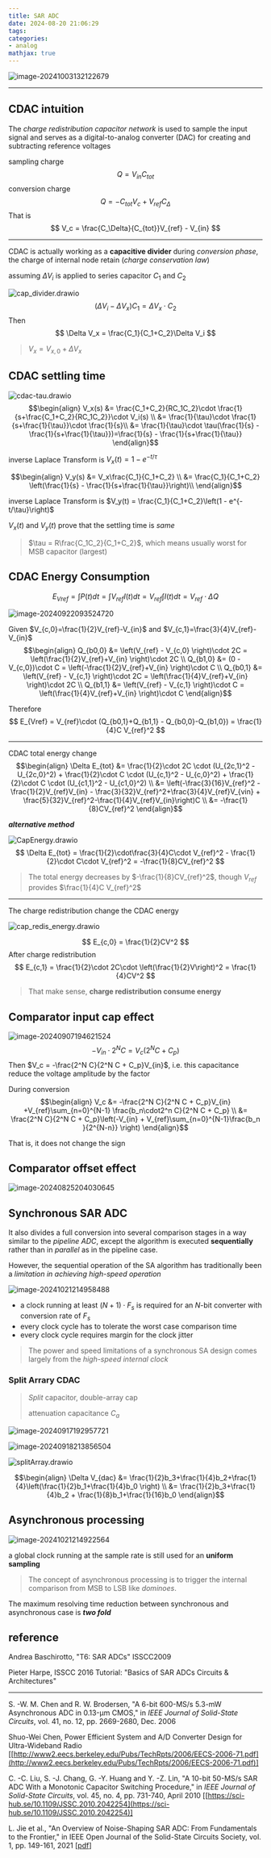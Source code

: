 ```yaml
---
title: SAR ADC
date: 2024-08-20 21:06:29
tags:
categories:
- analog
mathjax: true
---
```




![image-20241003132122679](sar/image-20241003132122679.png)

---



## CDAC intuition

The *charge redistribution capacitor network* is used to sample the input signal and serves as a
digital-to-analog converter (DAC) for creating and subtracting reference voltages

sampling charge
$$
Q = V_{in} C_{tot}
$$
conversion charge
$$
Q = -C_{tot}V_c + V_{ref}C_\Delta
$$
That is
$$
V_c = \frac{C_\Delta}{C_{tot}}V_{ref} - V_{in}
$$

---

CDAC is actually working as a **capacitive divider** during *conversion phase*, the charge of internal node retain (*charge conservation law*)

assuming $\Delta V_i$ is applied to series capacitor $C_1$ and $C_2$

![cap_divider.drawio](sar/cap_divider.drawio.svg)
$$
(\Delta V_i - \Delta V_x) C_1 = \Delta V_x \cdot C_2
$$
Then
$$
\Delta V_x = \frac{C_1}{C_1+C_2}\Delta V_i
$$

> $V_x= V_{x,0} + \Delta V_x$



## CDAC settling time

![cdac-tau.drawio](sar/cdac-tau.drawio.svg)
$$\begin{align}
V_x(s) &= \frac{C_1+C_2}{RC_1C_2}\cdot \frac{1}{s+\frac{C_1+C_2}{RC_1C_2}}\cdot V_i(s) \\
&= \frac{1}{\tau}\cdot \frac{1}{s+\frac{1}{\tau}}\cdot \frac{1}{s}\\
&=  \frac{1}{\tau}\cdot \tau(\frac{1}{s} - \frac{1}{s+\frac{1}{\tau}})=\frac{1}{s} - \frac{1}{s+\frac{1}{\tau}}
\end{align}$$

inverse Laplace Transform is $V_x(t) = 1 - e^{-t/\tau}$

$$\begin{align}
V_y(s) &= V_x\frac{C_1}{C_1+C_2} \\
&= \frac{C_1}{C_1+C_2} \left(\frac{1}{s} - \frac{1}{s+\frac{1}{\tau}}\right)\\
\end{align}$$

inverse Laplace Transform is $V_y(t) = \frac{C_1}{C_1+C_2}\left(1 - e^{-t/\tau}\right)$

$V_x(t)$ and $V_y(t)$ prove that the settling time is *same*


> $\tau = R\frac{C_1C_2}{C_1+C_2}$, which means usually worst for MSB capacitor (largest)



## CDAC Energy Consumption


$$
E_{Vref} = \int P(t)dt = \int V_{ref} I(t) dt = V_{ref}\int I(t)dt = V_{ref}\cdot \Delta Q
$$


![image-20240922093524720](sar/image-20240922093524720.png)

Given $V_{c,0}=\frac{1}{2}V_{ref}-V_{in}$ and $V_{c,1}=\frac{3}{4}V_{ref}-V_{in}$
$$\begin{align}
Q_{b0,0} &= \left(V_{ref} - V_{c,0} \right)\cdot 2C = \left(\frac{1}{2}V_{ref}+V_{in} \right)\cdot 2C \\
Q_{b1,0} &= (0 - V_{c,0})\cdot C = \left(-\frac{1}{2}V_{ref}+V_{in} \right)\cdot C \\
Q_{b0,1} &= \left(V_{ref} - V_{c,1} \right)\cdot 2C = \left(\frac{1}{4}V_{ref}+V_{in} \right)\cdot 2C \\
Q_{b1,1} &= \left(V_{ref} - V_{c,1} \right)\cdot C = \left(\frac{1}{4}V_{ref}+V_{in} \right)\cdot C
\end{align}$$

Therefore
$$
E_{Vref} = V_{ref}\cdot (Q_{b0,1}+Q_{b1,1} - Q_{b0,0}-Q_{b1,0}) = \frac{1}{4}C V_{ref}^2
$$


---

CDAC total energy change
$$\begin{align}
\Delta E_{tot} &= \frac{1}{2}\cdot 2C \cdot (U_{2c,1}^2  - U_{2c,0}^2) + \frac{1}{2}\cdot C \cdot (U_{c,1}^2  - U_{c,0}^2) + \frac{1}{2}\cdot C \cdot (U_{c1,1}^2  - U_{c1,0}^2) \\
&= \left(-\frac{3}{16}V_{ref}^2 - \frac{1}{2}V_{ref}V_{in} - \frac{3}{32}V_{ref}^2+\frac{3}{4}V_{ref}V_{vin} + \frac{5}{32}V_{ref}^2-\frac{1}{4}V_{ref}V_{in}\right)C \\
&= -\frac{1}{8}CV_{ref}^2
\end{align}$$



***alternative method***

![CapEnergy.drawio](sar/CapEnergy.drawio.svg)
$$
\Delta E_{tot} = \frac{1}{2}\cdot\frac{3}{4}C\cdot V_{ref}^2  -  \frac{1}{2}\cdot C\cdot V_{ref}^2 = -\frac{1}{8}CV_{ref}^2
$$


> The total energy decreases by $-\frac{1}{8}CV_{ref}^2$, though $V_{ref}$ provides $\frac{1}{4}C V_{ref}^2$



---

The charge redistribution change the CDAC energy

![cap_redis_energy.drawio](sar/cap_redis_energy.drawio.svg)


$$
E_{c,0} = \frac{1}{2}CV^2
$$
After charge redistribution
$$
E_{c,1} = \frac{1}{2}\cdot 2C\cdot \left(\frac{1}{2}V\right)^2 = \frac{1}{4}CV^2
$$

> That make sense, **charge redistribution consume energy**





## Comparator input cap effect

![image-20240907194621524](sar/image-20240907194621524.png)
$$
-V_{in}\cdot 2^N C = V_c (2^N C + C_p)
$$
Then $V_c = -\frac{2^N C}{2^N C + C_p}V_{in}$, i.e. this capacitance reduce the voltage amplitude by the factor

During conversion
$$\begin{align}
V_c &= -\frac{2^N C}{2^N C + C_p}V_{in} +V_{ref}\sum_{n=0}^{N-1} \frac{b_n\cdot2^n C}{2^N C + C_p} \\
&= \frac{2^N C}{2^N C + C_p}\left(-V_{in} + V_{ref}\sum_{n=0}^{N-1}\frac{b_n }{2^{N-n}}  \right)
\end{align}$$

That is, it does not change the sign



## Comparator offset effect

![image-20240825204030645](sar/image-20240825204030645.png)







## Synchronous SAR ADC

It also divides a full conversion into several comparison stages in a way similar to the *pipeline ADC*, except the algorithm is executed **sequentially** rather than in *parallel* as in the pipeline case.

However, the sequential operation of the SA algorithm has traditionally been a *limitation in achieving high-speed operation*

![image-20241021214958488](sar/image-20241021214958488.png)

- a clock running at least $(N + 1) \cdot F_s$ is required for an $N$-bit converter with conversion rate of $F_s$
- every clock cycle has to tolerate the worst case comparison time
- every clock cycle requires margin for the clock jitter 

> The power and speed limitations of a synchronous SA design comes largely from the *high-speed internal clock*



### Split Arrary CDAC

> *Split* capacitor, double-array cap
>
> attenuation capacitance $C_a$

![image-20240917192957721](sar/image-20240917192957721.png)

![image-20240918213856504](sar/image-20240918213856504.png)

![splitArray.drawio](sar/splitArray.drawio.svg)

$$\begin{align}
\Delta V_{dac} &= \frac{1}{2}b_3+\frac{1}{4}b_2+\frac{1}{4}\left(\frac{1}{2}b_1+\frac{1}{4}b_0 \right) \\
&= \frac{1}{2}b_3+\frac{1}{4}b_2 + \frac{1}{8}b_1+\frac{1}{16}b_0
\end{align}$$




## Asynchronous processing

![image-20241021214922564](sar/image-20241021214922564.png)

a global clock running at the sample rate is still used for an **uniform sampling**

> The concept of asynchronous processing is to trigger the internal comparison from MSB to LSB like
> *dominoes*. 

The maximum resolving time reduction between synchronous and asynchronous case is ***two fold***  



## reference

Andrea Baschirotto, "T6: SAR ADCs" ISSCC2009

Pieter Harpe, ISSCC 2016 Tutorial: "Basics of SAR ADCs Circuits & Architectures"

---

S. -W. M. Chen and R. W. Brodersen, "A 6-bit 600-MS/s 5.3-mW Asynchronous ADC in 0.13-μm CMOS," in *IEEE Journal of Solid-State Circuits*, vol. 41, no. 12, pp. 2669-2680, Dec. 2006

Shuo-Wei Chen, Power Efficient System and A/D Converter Design for Ultra-Wideband Radio [[http://www2.eecs.berkeley.edu/Pubs/TechRpts/2006/EECS-2006-71.pdf](http://www2.eecs.berkeley.edu/Pubs/TechRpts/2006/EECS-2006-71.pdf)]

C. -C. Liu, S. -J. Chang, G. -Y. Huang and Y. -Z. Lin, "A 10-bit 50-MS/s SAR ADC With a Monotonic Capacitor Switching Procedure," in *IEEE Journal of Solid-State Circuits*, vol. 45, no. 4, pp. 731-740, April 2010 [[https://sci-hub.se/10.1109/JSSC.2010.2042254](https://sci-hub.se/10.1109/JSSC.2010.2042254)]

L. Jie et al., "An Overview of Noise-Shaping SAR ADC: From Fundamentals to the Frontier," in IEEE Open Journal of the Solid-State Circuits Society, vol. 1, pp. 149-161, 2021 [[pdf](https://ieeexplore.ieee.org/stamp/stamp.jsp?tp=&arnumber=9569768)]
